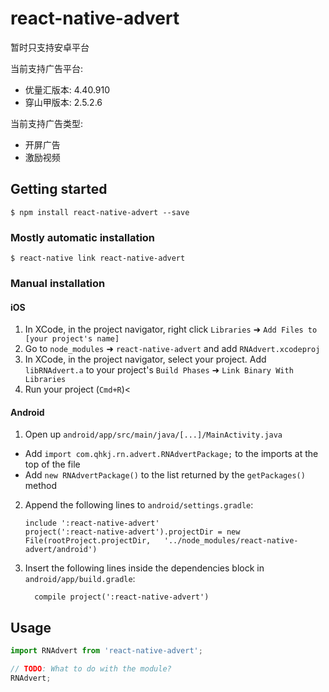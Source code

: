 
# react-native-advert

暂时只支持安卓平台

当前支持广告平台:
- 优量汇版本: 4.40.910
- 穿山甲版本: 2.5.2.6

当前支持广告类型:
- 开屏广告
- 激励视频

## Getting started

`$ npm install react-native-advert --save`

### Mostly automatic installation

`$ react-native link react-native-advert`

### Manual installation


#### iOS

1. In XCode, in the project navigator, right click `Libraries` ➜ `Add Files to [your project's name]`
2. Go to `node_modules` ➜ `react-native-advert` and add `RNAdvert.xcodeproj`
3. In XCode, in the project navigator, select your project. Add `libRNAdvert.a` to your project's `Build Phases` ➜ `Link Binary With Libraries`
4. Run your project (`Cmd+R`)<

#### Android

1. Open up `android/app/src/main/java/[...]/MainActivity.java`
  - Add `import com.qhkj.rn.advert.RNAdvertPackage;` to the imports at the top of the file
  - Add `new RNAdvertPackage()` to the list returned by the `getPackages()` method
2. Append the following lines to `android/settings.gradle`:
  	```
  	include ':react-native-advert'
  	project(':react-native-advert').projectDir = new File(rootProject.projectDir, 	'../node_modules/react-native-advert/android')
  	```
3. Insert the following lines inside the dependencies block in `android/app/build.gradle`:
  	```
      compile project(':react-native-advert')
  	```


## Usage
```javascript
import RNAdvert from 'react-native-advert';

// TODO: What to do with the module?
RNAdvert;
```
  